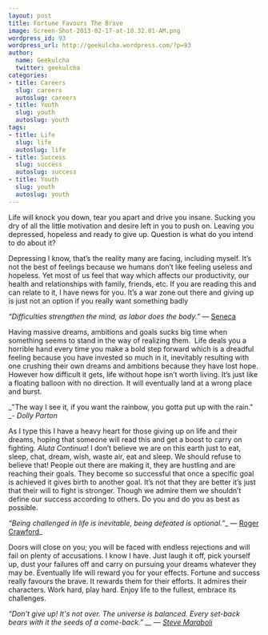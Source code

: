 ```yaml
---
layout: post
title: Fortune Favours The Brave
image: Screen-Shot-2013-02-17-at-10.32.01-AM.png
wordpress_id: 93
wordpress_url: http://geekulcha.wordpress.com/?p=93
author:
  name: Geekulcha
  twitter: geekulcha
categories:
- title: Careers
  slug: careers
  autoslug: careers
- title: Youth
  slug: youth
  autoslug: youth
tags:
- title: Life
  slug: life
  autoslug: life
- title: Success
  slug: success
  autoslug: success
- title: Youth
  slug: youth
  autoslug: youth
---
```

Life will knock you down, tear you apart and drive you insane. Sucking you dry of all the little motivation and desire left in you to push on. Leaving you depressed, hopeless and ready to give up. Question is what do you intend to do about it?

 Depressing I know, that’s the reality many are facing, including myself. It’s not the best of feelings because we humans don’t like feeling useless and hopeless. Yet most of us feel that way which affects our productivity, our health and relationships with family, friends, etc. If you are reading this and can relate to it, I have news for you. It’s a war zone out there and giving up is just not an option if you really want something badly

_“Difficulties strengthen the mind, as labor does the body.”_
 ― [Seneca](http://www.goodreads.com/author/show/4918776.Seneca)

 Having massive dreams, ambitions and goals sucks big time when something seems to stand in the way of realizing them.  Life deals you a horrible hand every time you make a bold step forward which is a dreadful feeling because you have invested so much in it, inevitably resulting with one crushing their own dreams and ambitions because they have lost hope.  However how difficult it gets, life without hope isn’t worth living. It’s just like a floating balloon with no direction. It will eventually land at a wrong place and burst.

_"The way I see it, if you want the rainbow, you gotta put up with the rain." __- Dolly Parton_

 As I type this I have a heavy heart for those giving up on life and their dreams, hoping that someone will read this and get a boost to carry on fighting. _Aluta Continua_! I don’t believe we are on this earth just to eat, sleep, chat, dream, wish, waste air, eat and sleep. We should refuse to believe that! People out there are making it, they are hustling and are reaching their goals. They become so successful that once a specific goal is achieved it gives birth to another goal. It’s not that they are better it’s just that their will to fight is stronger. Though we admire them we shouldn’t define our success according to others. Do you and do you as best as possible.

_“Being challenged in life is inevitable, being defeated is optional.”__ ― [Roger Crawford](http://www.goodreads.com/author/show/443146.Roger_Crawford)_

 Doors will close on you; you will be faced with endless rejections and will fail on plenty of accusations. I know I have. Just laugh it off, pick yourself up, dust your failures off and carry on pursuing your dreams whatever they may be. Eventually life will reward you for your effects. Fortune and success really favours the brave. It rewards them for their efforts. It admires their characters. Work hard, play hard. Enjoy life to the fullest, embrace its challenges.

_“Don't give up! It's not over. The universe is balanced. Every set-back bears with it the seeds of a come-back.” __ ― [Steve Maraboli](http://www.goodreads.com/author/show/4491185.Steve_Maraboli)_

